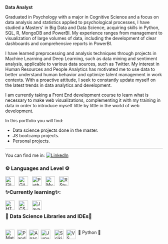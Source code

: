 
**Data Analyst**

Graduated in Psychology with a major in Cognitive Science and a focus on data analysis and statistics applied to psychological processes, I have studied a Masters' in Big Data and Data Science, acquiring skills in Python, SQL, R, MongoDB and PowerBI. My experience ranges from management to visualization of large volumes of data, including the development of clear dashboards and comprehensive reports in PowerBI.

I have learned preprocessing and analysis techniques through projects in Machine Learning and Deep Learning, such as data mining and sentiment analysis, applicable to various data sources, such as Twitter. My interest in Human Resources and People Analytics has motivated me to use data to better understand human behavior and optimize talent management in work contexts. With a proactive attitude, I seek to constantly update myself on the latest trends in data analytics and development.

I am currently taking a Front End development course to learn what is necessary to make web visualizations, complementing it with my training in data in order to introduce myself little by little in the world of web development.

In this portfolio you will find:
- Data science projects done in the master.
- JS bootcamp projects.
- Personal projects.
___________________________________________________
You can find me in:
[![LinkedIn](https://img.shields.io/badge/LinkedIn-0077B5?style=for-the-badge&logo=linkedin&logoColor=white)](www.linkedin.com/in/maría-olivares-fernández)

### ⚙️ Languages and Level ⚙️

<img align="left" alt="Git" width="30px" style="padding-right:10px;" src="https://cdn.jsdelivr.net/gh/devicons/devicon/icons/git/git-original.svg" />
<img align="left" alt="GitHub" width="30px" style="padding-right:10px;" src="https://cdn.jsdelivr.net/gh/devicons/devicon/icons/github/github-original.svg" />

<img align="left" alt="Python" width="30px" style="padding-right:10px;" src="https://cdn.jsdelivr.net/gh/devicons/devicon/icons/python/python-plain.svg" />        
<img align="left" alt="MySQL" width="30px" style="padding-right:10px;" src="https://cdn.jsdelivr.net/gh/devicons/devicon@latest/icons/mysql/mysql-original-wordmark.svg" />
<img align="left" alt="RStudio" width="30px" style="padding-right:10px;" src="https://cdn.jsdelivr.net/gh/devicons/devicon@latest/icons/rstudio/rstudio-original.svg" />
                    
<br />

<h3>✨Currently learning✨: </h3>
<img align="left" alt="HTML" width="30px" style="padding-right:10px;" src="https://cdn.jsdelivr.net/gh/devicons/devicon/icons/html5/html5-plain.svg" />
<img align="left" alt="CSS" width="30px" style="padding-right:10px;" src="https://cdn.jsdelivr.net/gh/devicons/devicon/icons/css3/css3-plain.svg" />
<img align="left" alt="JavaScript" width="30px" style="padding-right:10px;" src="https://cdn.jsdelivr.net/gh/devicons/devicon/icons/javascript/javascript-plain.svg" />

<br />

<h3> 📖 Data Science Libraries and IDEs📖 </h3>


<br />
🐍 Python 🐍
<img align="left" alt="Matplotlib" width="30px" style="padding-right:5px;" img src="https://cdn.jsdelivr.net/gh/devicons/devicon@latest/icons/matplotlib/matplotlib-original-wordmark.svg" />
<img align="left" alt="Pandas" width="30px" style="padding-right:5px;" img src="https://cdn.jsdelivr.net/gh/devicons/devicon@latest/icons/pandas/pandas-original-wordmark.svg" />
<img align="left" alt="Anaconda" width="30px" style="padding-right:5px;" img src="https://cdn.jsdelivr.net/gh/devicons/devicon@latest/icons/anaconda/anaconda-original-wordmark.svg" />
<img align="left" alt="Jupyter" width="30px" style="padding-right:10px;" img src="https://cdn.jsdelivr.net/gh/devicons/devicon@latest/icons/jupyter/jupyter-original-wordmark.svg" /> 
<img align="left" alt="Scikit learn" width="30px" style="padding-right:5px;" img src="https://cdn.jsdelivr.net/gh/devicons/devicon@latest/icons/scikitlearn/scikitlearn-original.svg" />
<img align="left" alt="VS Code" width="30px" style="padding-right:5px;" img src="https://cdn.jsdelivr.net/gh/devicons/devicon@latest/icons/visualstudio/visualstudio-original.svg" />
